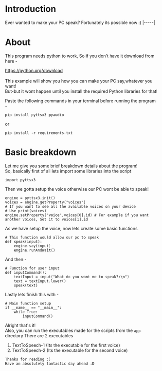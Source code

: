# Introduction
Ever wanted to make your PC speak?
Fortunately its possible now :)
|-----|
# About

This program needs python to work,
So if you don't have it download from here -
<br>

<a href="https://python.org/download">
https://python.org/download
</a>
<br>
<br>
This example will show you how you can make your PC say,whatever you want!
<br>
But-but it wont happen until you install the required Python libraries for that!
<br>

Paste the following commands in your terminal before running the program -


```
pip install pyttsx3 pyaudio
```

or 

```
pip install -r requirements.txt
```

# Basic breakdown

Let me give you some brief breakdown details about the program!
<br>
So, basically first of all lets import some libraries into the script

```
import pyttsx3
```

Then we gotta setup the voice otherwise our PC wont be able to speak!

```
engine = pyttsx3.init()
voices = engine.getProperty("voices") 
# If you want to see all the available voices on your device
# Use print(voices)
engine.setProperty("voice",voices[0].id) # For example if you want another voices, Set it to voices[1].id 
```

As we have setup the voice, now lets create some basic functions

```
# This function would allow our pc to speak
def speak(input):
    engine.say(input)
    engine.runAndWait()
```
And then -

```
# Function for user input
def inputCommand():
    textInput = input("What do you want me to speak?:\n")
    text = textInput.lower()
    speak(text)
```

Lastly lets finish this with -

```
# Main function setup
if __name__ == "__main__":
    while True:
        inputCommand()
```


Alright that's it!
<br>
Also, you can run the executables made for the scripts from the `app` directory
There are 2 executables
1. TextToSpeech-1 (Its the executable for the first voice)
2. TextToSpeech-2 (Its the executable for the second voice)

`
Thanks for reading :)
`
<br>
`
Have an absolutely fantastic day ahead :D
`




